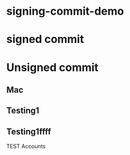 # signing-commit-demo

# signed commit

# Unsigned commit

## Mac



## Testing1


## Testing1ffff

 TEST Accounts


